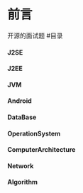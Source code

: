 # 前言
开源的面试题
#目录
<h4>J2SE
<h4>J2EE
<h4>JVM
<h4>Android
<h4>DataBase
<h4>OperationSystem
<h4>ComputerArchitecture
<h4>Network
<h4>Algorithm